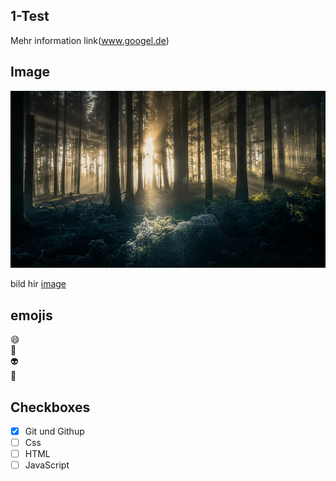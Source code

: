 ## 1-Test
Mehr information link(www.googel.de)

## Image
![wald](mystischer-wald01.jpg)

bild hir [image](mystischer-wald01.jpg)

## emojis
:smile:  
:book:   
:alien:    
🐺

## Checkboxes
- [x] Git und Githup
- [ ] Css
- [ ] HTML
- [ ] JavaScript
